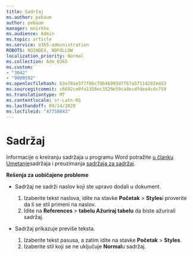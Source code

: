 ```yaml
---
title: Sadržaj
ms.author: pebaum
author: pebaum
manager: mnirkhe
ms.audience: Admin
ms.topic: article
ms.service: o365-administration
ROBOTS: NOINDEX, NOFOLLOW
localization_priority: Normal
ms.collection: Adm_O365
ms.custom:
- "3042"
- "9000592"
ms.openlocfilehash: b3e78ae5f7f6bc79b46993d7f67a57114282edd3
ms.sourcegitcommit: c6692ce0fa1358ec3529e59ca0ecdfdea4cdc759
ms.translationtype: MT
ms.contentlocale: sr-Latn-RS
ms.lasthandoff: 09/14/2020
ms.locfileid: "47758043"
---
```

# <a name="table-of-contents"></a>Sadržaj

Informacije o kreiranju sadržaja u programu Word potražite [u članku Umetanje](https://support.office.com/article/882e8564-0edb-435e-84b5-1d8552ccf0c0)sadržaja i preuzimanja [sadržaja za sadržaj](https://go.microsoft.com/fwlink/?linkid=2065106).

**Rešenja za uobičajene probleme**

- Sadržaj ne sadrži naslov koji ste upravo dodali u dokument.
  1. Izaberite tekst naslova, idite na stavke **Početak**  >  **Styles**i proverite da li se stil primeni na naslov.
  2. Idite na **References**  >  **tabelu Ažuriraj tabelu** da biste ažurirali sadržaj.

- Sadržaj prikazuje previše teksta. 
  1. Izaberite tekst pasusa, a zatim idite na stavke **Početak**  >  **Styles**.
  2. Izaberite stil koji se ne uključuje **Normal**u sadržaj.